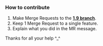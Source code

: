 ### How to contribute

1. Make Merge Requests to the [**1.9 branch**](https://gitlab.com/Kwoth/nadekobot/tree/1.9).
2. Keep 1 Merge Request to a single feature.
3. Explain what you did in the MR message.

Thanks for all your help ^_^
